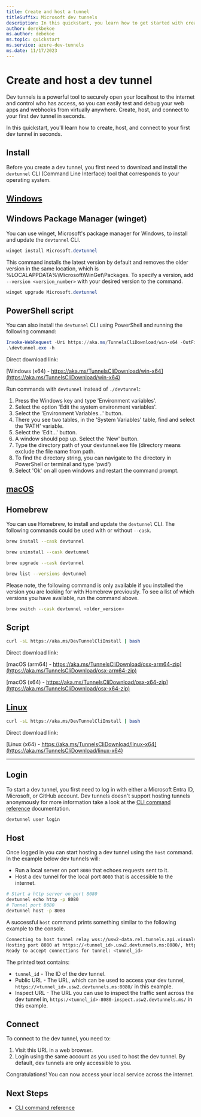 ```yaml
---
title: Create and host a tunnel
titleSuffix: Microsoft dev tunnels
description: In this quickstart, you learn how to get started with creating publicly accessible ports for local services with dev tunnels. After you complete these steps, you have a dev tunnel that you can use to connect to remote compute.
author: derekbekoe
ms.author: debekoe
ms.topic: quickstart
ms.service: azure-dev-tunnels
ms.date: 11/17/2023 
---
```

# Create and host a dev tunnel

Dev tunnels is a powerful tool to securely open your localhost to the internet and control who has access, so you can easily test and debug your web apps and webhooks from virtually anywhere. Create, host, and connect to your first dev tunnel in seconds.

In this quickstart, you'll learn how to create, host, and connect to your first dev tunnel in seconds.

## Install

Before you create a dev tunnel, you first need to download and install the `devtunnel` CLI (Command Line Interface) tool that corresponds to your operating system.

## [Windows](#tab/windows)

## Windows Package Manager (winget)

You can use winget, Microsoft's package manager for Windows, to install and update the `devtunnel` CLI.

```powershell
winget install Microsoft.devtunnel
```

This command installs the latest version by default and removes the older version in the same location, which is %LOCALAPPDATA%\Microsoft\WinGet\Packages. To specify a version, add `--version <version_number>` with your desired version to the command.

```powershell
winget upgrade Microsoft.devtunnel
```

## PowerShell script

You can also install the `devtunnel` CLI using PowerShell and running the following command:

```powershell
Invoke-WebRequest -Uri https://aka.ms/TunnelsCliDownload/win-x64 -OutFile devtunnel.exe
.\devtunnel.exe -h
```

Direct download link:

[Windows (x64) - https://aka.ms/TunnelsCliDownload/win-x64](https://aka.ms/TunnelsCliDownload/win-x64)

Run commands with `devtunnel` instead of `./devtunnel`:

1. Press the Windows key and type 'Environment variables'.
2. Select the option 'Edit the system environment variables'.
3. Select the 'Environment Variables...' button.
4. There you see two tables, in the 'System Variables' table, find and select the 'PATH' variable.
5. Select the 'Edit...' button.
6. A window should pop up. Select the 'New' button.
7. Type the directory path of your devtunnel.exe file (directory means exclude the file name from path.
8. To find the directory string, you can navigate to the directory in PowerShell or terminal and type 'pwd')
9. Select 'Ok' on all open windows and restart the command prompt.

## [macOS](#tab/macos)

## Homebrew

You can use Homebrew, to install and update the `devtunnel` CLI. The following commands could be used with or without `--cask`.

```bash
brew install --cask devtunnel
```

```bash
brew uninstall --cask devtunnel
```

```bash
brew upgrade --cask devtunnel
```

```bash
brew list --versions devtunnel
```

Please note, the following command is only available if you installed the version you are looking for with Homebrew previously. To see a list of which versions you have available, run the command above.

```bash
brew switch --cask devtunnel <older_version>
```


## Script

```bash
curl -sL https://aka.ms/DevTunnelCliInstall | bash
```

Direct download link:

[macOS (arm64) - https://aka.ms/TunnelsCliDownload/osx-arm64-zip](https://aka.ms/TunnelsCliDownload/osx-arm64-zip)

[macOS (x64) - https://aka.ms/TunnelsCliDownload/osx-x64-zip](https://aka.ms/TunnelsCliDownload/osx-x64-zip)

## [Linux](#tab/linux)

```bash
curl -sL https://aka.ms/DevTunnelCliInstall | bash
```

Direct download link:

[Linux (x64) - https://aka.ms/TunnelsCliDownload/linux-x64](https://aka.ms/TunnelsCliDownload/linux-x64)

---

## Login

To start a dev tunnel, you first need to log in with either a Microsoft Entra ID, Microsoft, or GitHub account. Dev tunnels doesn't support hosting tunnels anonymously for more information take a look at the [CLI command reference](cli-commands.md) documentation.

```bash
devtunnel user login
```

## Host

Once logged in you can start hosting a dev tunnel using the `host` command. In the example below dev tunnels will:

- Run a local server on port `8080` that echoes requests sent to it.
- Host a dev tunnel for the local port `8080` that is accessible to the internet.

```bash
# Start a http server on port 8080
devtunnel echo http -p 8080
# Tunnel port 8080
devtunnel host -p 8080
```

A successful `host` command prints something similar to the following example to the console.

```bash
Connecting to host tunnel relay wss://usw2-data.rel.tunnels.api.visualstudio.com/api/v1/Host/Connect/<tunnel_id>
Hosting port 8080 at https://<tunnel_id>.usw2.devtunnels.ms:8080/, https://<tunnel_id>-8080.usw2.devtunnels.ms/ and inspect it at https:/<tunnel_id>-8080-inspect.usw2.devtunnels.ms/
Ready to accept connections for tunnel: <tunnel_id>
```

The printed text contains:

- `tunnel_id` - The ID of the dev tunnel.
- Public URL - The URL, which can be used to access your dev tunnel, `https://<tunnel_id>.usw2.devtunnels.ms:8080/` in this example.
- Inspect URL - The URL you can use to inspect the traffic sent across the dev tunnel in, `https:/<tunnel_id>-8080-inspect.usw2.devtunnels.ms/` in this example.

## Connect

To connect to the dev tunnel, you need to:

1. Visit this URL in a web browser.
1. Login using the same account as you used to host the dev tunnel. By default, dev tunnels are only accessible to you.

Congratulations! You can now access your local service across the internet.

## Next Steps

- [CLI command reference](cli-commands.md)
